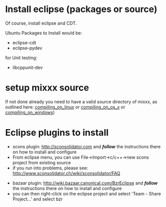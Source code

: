 # Install eclipse (packages or source)

Of course, install eclipse and CDT.

Ubuntu Packages to Install would be:

  - eclipse-cdt
  - eclipse-pydev

for Unit testing:

  - libcppunit-dev

# setup mixxx source

If not done already you need to have a valid source directory of mixxx,
as outlined here: [compiling\_on\_linux](compiling_on_linux) or
[compiling\_on\_os\_x](compiling_on_os_x) or
[compiling\_on\_windows](compiling_on_windows))

# Eclipse plugins to install

  - scons plugin: <http://sconsolidator.com> and ***follow*** the
    instructions there on how to install and configure
  - From eclipse menu, you can use File-\>Import-\>c/c++-\>new scons
    project from existing source 
  - if you run into problems, please see:
    <http://www.sconsolidator.ch/wiki/sconsolidator/FAQ>

<!-- end list -->

  - bazaar plugin: <http://wiki.bazaar.canonical.com/BzrEclipse> and
    ***follow*** the instructions there on how to install and configure
  - you can then right-click on the eclipse project and select 'Team -
    Share Project...' and select bzr
